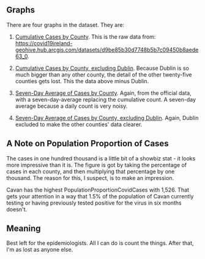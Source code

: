 


## Graphs

There are four graphs in the dataset. They are:
1. [Cumulative Cases by County](/covid_ireland/plots/ConfirmedCovidCases_cumulative.html). This is the raw data from: https://covid19ireland-geohive.hub.arcgis.com/datasets/d9be85b30d7748b5b7c09450b8aede63_0.

2. [Cumulative Cases by County, excluding Dublin](/covid_ireland/plots/ConfirmedCovidCases_cumulative_no_dublin.html). Because Dublin is so much bigger than any other county, the detail of the other twenty-five counties gets lost. This the data above minus Dublin.

3. [Seven-Day Average of Cases by County](/covid_ireland/plots/ConfirmedCovidCases_seven_day_average.html). Again, from the official data, with a seven-day-average replacing the cumulative count. A seven-day average because a daily count is very noisy.

4. [Seven-Day Average of Cases by County, excluding Dublin](/covid_ireland/plots/ConfirmedCovidCases_seven_day_average_no_dublin.html). Again, Dublin excluded to make the other counties' data clearer.

## A Note on Population Proportion of Cases
The cases in one hundred thousand is a little bit of a showbiz stat - it looks more impressive than it is. The figure is got by taking the percentage of cases in each county, and then multiplying that percentage by one thousand. The reason for this, I suspect, is to make an impression.

Cavan has the highest PopulationProportionCovidCases with 1,526. That gets your attention in a way that 1.5% of the population of Cavan currently testing or having previously tested positive for the virus in six months doesn't.

## Meaning
Best left for the epidemiologists. All I can do is count the things. After that, I'm as lost as anyone else.
